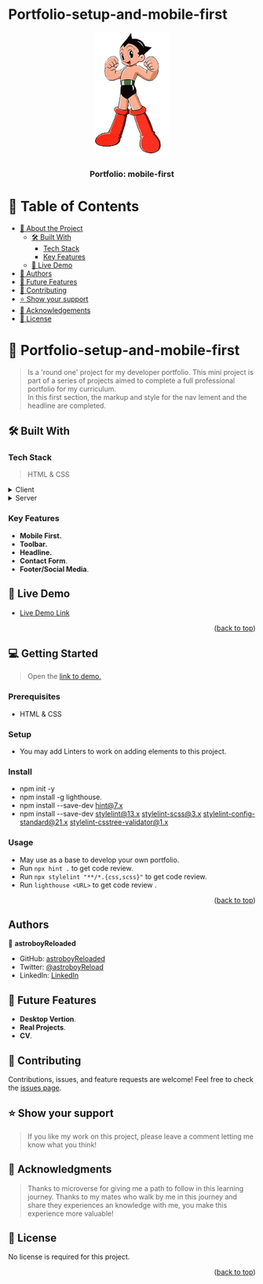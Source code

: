 # Portfolio-setup-and-mobile-first

<a name="readme-top"></a>

<div align="center">
  <img src="images/icons/Astroboy-removebg.png" alt="logo" width="150"  height="auto" />
  <br/>
  <h3><b>Portfolio: mobile-first</b></h3>
</div>

<!-- TABLE OF CONTENTS -->

# 📗 Table of Contents

- [📖 About the Project](#about-project)
  - [🛠 Built With](#built-with)
    - [Tech Stack](#tech-stack)
    - [Key Features](#key-features)
  - [🚀 Live Demo](#live-demo)
- [👥 Authors](#authors)
- [🔭 Future Features](#future-features)
- [🤝 Contributing](#contributing)
- [⭐️ Show your support](#support)
- [🙏 Acknowledgements](#acknowledgements)
- [📝 License](#license)

<!-- PROJECT DESCRIPTION -->

# 📖 Portfolio-setup-and-mobile-first <a name="about-project"></a>

> Is a 'round one' project for my developer portfolio. This mini project is part of a series of projects aimed to complete a full professional portfolio for my curriculum.<br>
> In this first section, the markup and style for the nav lement and the headline are completed.

## 🛠 Built With <a name="built-with"></a>

### Tech Stack <a name="tech-stack"></a>

> HTML & CSS

<details>
  <summary>Client</summary>
  <ul>
    <li><a href="https://https://html5.org//">HTML 5</a></li>
    <li><a href="https://www.w3.org/Style/CSS/Overview.en.html">CSS 3</a></li>
  </ul>
</details>
<details>
  <summary>Server</summary>
  <ul>
    <li><a href="https://docs.github.com/es/pages/getting-started-with-github-pages/configuring-a-publishing-source-for-your-github-pages-site">GitHub Pages</a></li>
  </ul>
</details>

<!-- Features -->

### Key Features <a name="key-features"></a>

- **Mobile First.**
- **Toolbar.**
- **Headline.**
- **Contact Form**.
- **Footer/Social Media**.

<!-- LIVE DEMO -->

## 🚀 Live Demo <a name="live-demo"></a>

- [Live Demo Link](https://astroboyreloaded.github.io/)
<p align="right">(<a href="#readme-top">back to top</a>)</p>

<!-- GETTING STARTED -->

## 💻 Getting Started <a name="getting-started"></a>

> Open the [link to demo.](https://astroboyreloaded.github.io/)

### Prerequisites

- HTML & CSS

### Setup

- You may add Linters to work on adding elements to this project.

### Install

- npm init -y
- npm install -g lighthouse.
- npm install --save-dev hint@7.x
- npm install --save-dev stylelint@13.x stylelint-scss@3.x stylelint-config-standard@21.x stylelint-csstree-validator@1.x

### Usage

- May use as a base to develop your own portfolio.
- Run `npx hint .` to get code review.
- Run `npx stylelint "**/*.{css,scss}"` to get code review.
- Run `lighthouse <URL>` to get code review .
<p align="right">(<a href="#readme-top">back to top</a>)</p>

<!-- AUTHORS -->

## Authors <a name="authors"></a>

👤 **astroboyReloaded**

- GitHub: [astroboyReloaded](https://github.com/astroboyReloaded)
- Twitter: [@astroboyReload](https://twitter.com/astroboyReload)
- LinkedIn: [LinkedIn](https://www.linkedin.com/in/astroboyreloaded/)

<!-- FUTURE FEATURES -->

## 🔭 Future Features <a name="future-features"></a>

- **Desktop Vertion**.
- **Real Projects**.
- **CV**.

<!-- CONTRIBUTING -->

## 🤝 Contributing <a name="contributing"></a>

Contributions, issues, and feature requests are welcome!
Feel free to check the [issues page](../../issues/).

<!-- SUPPORT -->

## ⭐️ Show your support <a name="support"></a>

> If you like my work on this project, please leave a comment letting me know what you think!

<!-- ACKNOWLEDGEMENTS -->

## 🙏 Acknowledgments <a name="acknowledgements"></a>

> Thanks to microverse for giving me a path to follow in this learning journey.
> Thanks to my mates who walk by me in this journey and share they experiences an knowledge with me, you make this experience more valuable!

<!-- LICENSE -->

## 📝 License <a name="license"></a>

No license is required for this project.

<p align="right">(<a href="#readme-top">back to top</a>)</p>
